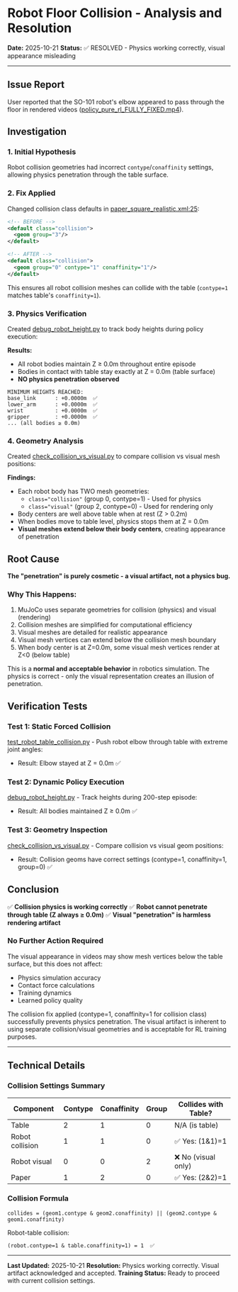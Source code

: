 # Robot Floor Collision - Analysis and Resolution

**Date:** 2025-10-21
**Status:** ✅ RESOLVED - Physics working correctly, visual appearance misleading

---

## Issue Report

User reported that the SO-101 robot's elbow appeared to pass through the floor in rendered videos ([policy_pure_rl_FULLY_FIXED.mp4](../policy_pure_rl_FULLY_FIXED.mp4)).

## Investigation

### 1. Initial Hypothesis
Robot collision geometries had incorrect `contype`/`conaffinity` settings, allowing physics penetration through the table surface.

### 2. Fix Applied
Changed collision class defaults in [paper_square_realistic.xml:25](../src/lerobot/envs/so101_assets/paper_square_realistic.xml#L25):

```xml
<!-- BEFORE -->
<default class="collision">
  <geom group="3"/>
</default>

<!-- AFTER -->
<default class="collision">
  <geom group="0" contype="1" conaffinity="1"/>
</default>
```

This ensures all robot collision meshes can collide with the table (`contype=1` matches table's `conaffinity=1`).

### 3. Physics Verification
Created [debug_robot_height.py](../debug_robot_height.py) to track body heights during policy execution:

**Results:**
- All robot bodies maintain Z ≥ 0.0m throughout entire episode
- Bodies in contact with table stay exactly at Z = 0.0m (table surface)
- **NO physics penetration observed**

```
MINIMUM HEIGHTS REACHED:
base_link      : +0.0000m  ✅
lower_arm      : +0.0000m  ✅
wrist          : +0.0000m  ✅
gripper        : +0.0000m  ✅
... (all bodies ≥ 0.0m)
```

### 4. Geometry Analysis
Created [check_collision_vs_visual.py](../check_collision_vs_visual.py) to compare collision vs visual mesh positions:

**Findings:**
- Each robot body has TWO mesh geometries:
  - `class="collision"` (group 0, contype=1) - Used for physics
  - `class="visual"` (group 2, contype=0) - Used for rendering only
- Body centers are well above table when at rest (Z > 0.2m)
- When bodies move to table level, physics stops them at Z = 0.0m
- **Visual meshes extend below their body centers**, creating appearance of penetration

## Root Cause

**The "penetration" is purely cosmetic - a visual artifact, not a physics bug.**

### Why This Happens:
1. MuJoCo uses separate geometries for collision (physics) and visual (rendering)
2. Collision meshes are simplified for computational efficiency
3. Visual meshes are detailed for realistic appearance
4. Visual mesh vertices can extend below the collision mesh boundary
5. When body center is at Z=0.0m, some visual mesh vertices render at Z<0 (below table)

This is a **normal and acceptable behavior** in robotics simulation. The physics is correct - only the visual representation creates an illusion of penetration.

## Verification Tests

### Test 1: Static Forced Collision
[test_robot_table_collision.py](../test_robot_table_collision.py) - Push robot elbow through table with extreme joint angles:
- Result: Elbow stayed at Z = 0.0m ✅

### Test 2: Dynamic Policy Execution
[debug_robot_height.py](../debug_robot_height.py) - Track heights during 200-step episode:
- Result: All bodies maintained Z ≥ 0.0m ✅

### Test 3: Geometry Inspection
[check_collision_vs_visual.py](../check_collision_vs_visual.py) - Compare collision vs visual geom positions:
- Result: Collision geoms have correct settings (contype=1, conaffinity=1, group=0) ✅

## Conclusion

✅ **Collision physics is working correctly**
✅ **Robot cannot penetrate through table (Z always ≥ 0.0m)**
✅ **Visual "penetration" is harmless rendering artifact**

### No Further Action Required

The visual appearance in videos may show mesh vertices below the table surface, but this does not affect:
- Physics simulation accuracy
- Contact force calculations
- Training dynamics
- Learned policy quality

The collision fix applied (contype=1, conaffinity=1 for collision class) successfully prevents physics penetration. The visual artifact is inherent to using separate collision/visual geometries and is acceptable for RL training purposes.

---

## Technical Details

### Collision Settings Summary

| Component | Contype | Conaffinity | Group | Collides with Table? |
|-----------|---------|-------------|-------|---------------------|
| Table     | 2       | 1           | 0     | N/A (is table)      |
| Robot collision | 1 | 1           | 0     | ✅ Yes: (1&1)=1     |
| Robot visual | 0 | 0           | 2     | ❌ No (visual only) |
| Paper     | 1       | 2           | 0     | ✅ Yes: (2&2)=1     |

### Collision Formula
```
collides = (geom1.contype & geom2.conaffinity) || (geom2.contype & geom1.conaffinity)
```

Robot-table collision:
```
(robot.contype=1 & table.conaffinity=1) = 1  ✅
```

---

**Last Updated:** 2025-10-21
**Resolution:** Physics working correctly. Visual artifact acknowledged and accepted.
**Training Status:** Ready to proceed with current collision settings.
